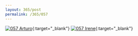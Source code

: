 ```yaml
---
layout: 365/post
permalink: /365/057
---
```


[![057 Arturo](https://c2.staticflickr.com/6/5649/20094678724_5b20978904_c.jpg)](https://www.flickr.com/photos/131440297@N08/20094678724/){:target="_blank"}
[![057 Irene](https://c2.staticflickr.com/6/5724/20093914594_680bef6c9d_c.jpg)](https://www.flickr.com/photos/25124902@N04/20093914594/){:target="_blank"}


>

>
